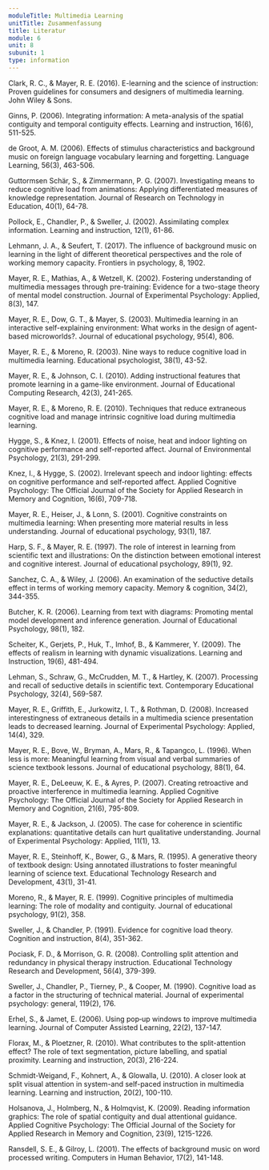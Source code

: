 ```yaml
---
moduleTitle: Multimedia Learning
unitTitle: Zusammenfassung
title: Literatur
module: 6
unit: 8
subunit: 1
type: information
---
```



Clark, R. C., & Mayer, R. E. (2016). E-learning and the science of instruction: Proven guidelines for consumers and designers of multimedia learning. John Wiley & Sons.


Ginns, P. (2006). Integrating information: A meta-analysis of the spatial contiguity and temporal contiguity effects. Learning and instruction, 16(6), 511-525.

de Groot, A. M. (2006). Effects of stimulus characteristics and background music on foreign language vocabulary learning and forgetting. Language Learning, 56(3), 463-506.


Guttormsen Schär, S., & Zimmermann, P. G. (2007). Investigating means to reduce cognitive load from animations: Applying differentiated measures of knowledge representation. Journal of Research on Technology in Education, 40(1), 64-78.

Pollock, E., Chandler, P., & Sweller, J. (2002). Assimilating complex information. Learning and instruction, 12(1), 61-86.

Lehmann, J. A., & Seufert, T. (2017). The influence of background music on learning in the light of different theoretical perspectives and the role of working memory capacity. Frontiers in psychology, 8, 1902.

Mayer, R. E., Mathias, A., & Wetzell, K. (2002). Fostering understanding of multimedia messages through pre-training: Evidence for a two-stage theory of mental model construction. Journal of Experimental Psychology: Applied, 8(3), 147.

Mayer, R. E., Dow, G. T., & Mayer, S. (2003). Multimedia learning in an interactive self-explaining environment: What works in the design of agent-based microworlds?. Journal of educational psychology, 95(4), 806.

Mayer, R. E., & Moreno, R. (2003). Nine ways to reduce cognitive load in multimedia learning. Educational psychologist, 38(1), 43-52.

Mayer, R. E., & Johnson, C. I. (2010). Adding instructional features that promote learning in a game-like environment. Journal of Educational Computing Research, 42(3), 241-265.

Mayer, R. E., & Moreno, R. E. (2010). Techniques that reduce extraneous cognitive load and manage intrinsic cognitive load during multimedia learning.

Hygge, S., & Knez, I. (2001). Effects of noise, heat and indoor lighting on cognitive performance and self-reported affect. Journal of Environmental Psychology, 21(3), 291-299.

Knez, I., & Hygge, S. (2002). Irrelevant speech and indoor lighting: effects on cognitive performance and self‐reported affect. Applied Cognitive Psychology: The Official Journal of the Society for Applied Research in Memory and Cognition, 16(6), 709-718.



Mayer, R. E., Heiser, J., & Lonn, S. (2001). Cognitive constraints on multimedia learning: When presenting more material results in less understanding. Journal of educational psychology, 93(1), 187.

Harp, S. F., & Mayer, R. E. (1997). The role of interest in learning from scientific text and illustrations: On the distinction between emotional interest and cognitive interest. Journal of educational psychology, 89(1), 92.

Sanchez, C. A., & Wiley, J. (2006). An examination of the seductive details effect in terms of working memory capacity. Memory & cognition, 34(2), 344-355.

Butcher, K. R. (2006). Learning from text with diagrams: Promoting mental model development and inference generation. Journal of Educational Psychology, 98(1), 182.

Scheiter, K., Gerjets, P., Huk, T., Imhof, B., & Kammerer, Y. (2009). The effects of realism in learning with dynamic visualizations. Learning and Instruction, 19(6), 481-494.

Lehman, S., Schraw, G., McCrudden, M. T., & Hartley, K. (2007). Processing and recall of seductive details in scientific text. Contemporary Educational Psychology, 32(4), 569-587.

Mayer, R. E., Griffith, E., Jurkowitz, I. T., & Rothman, D. (2008). Increased interestingness of extraneous details in a multimedia science presentation leads to decreased learning. Journal of Experimental Psychology: Applied, 14(4), 329.

Mayer, R. E., Bove, W., Bryman, A., Mars, R., & Tapangco, L. (1996). When less is more: Meaningful learning from visual and verbal summaries of science textbook lessons. Journal of educational psychology, 88(1), 64.

Mayer, R. E., DeLeeuw, K. E., & Ayres, P. (2007). Creating retroactive and proactive interference in multimedia learning. Applied Cognitive Psychology: The Official Journal of the Society for Applied Research in Memory and Cognition, 21(6), 795-809.

Mayer, R. E., & Jackson, J. (2005). The case for coherence in scientific explanations: quantitative details can hurt qualitative understanding. Journal of Experimental Psychology: Applied, 11(1), 13.

Mayer, R. E., Steinhoff, K., Bower, G., & Mars, R. (1995). A generative theory of textbook design: Using annotated illustrations to foster meaningful learning of science text. Educational Technology Research and Development, 43(1), 31-41.

Moreno, R., & Mayer, R. E. (1999). Cognitive principles of multimedia learning: The role of modality and contiguity. Journal of educational psychology, 91(2), 358.

Sweller, J., & Chandler, P. (1991). Evidence for cognitive load theory. Cognition and instruction, 8(4), 351-362.

Pociask, F. D., & Morrison, G. R. (2008). Controlling split attention and redundancy in physical therapy instruction. Educational Technology Research and Development, 56(4), 379-399.

Sweller, J., Chandler, P., Tierney, P., & Cooper, M. (1990). Cognitive load as a factor in the structuring of technical material. Journal of experimental psychology: general, 119(2), 176.

Erhel, S., & Jamet, E. (2006). Using pop‐up windows to improve multimedia learning. Journal of Computer Assisted Learning, 22(2), 137-147.

Florax, M., & Ploetzner, R. (2010). What contributes to the split-attention effect? The role of text segmentation, picture labelling, and spatial proximity. Learning and instruction, 20(3), 216-224.

Schmidt-Weigand, F., Kohnert, A., & Glowalla, U. (2010). A closer look at split visual attention in system-and self-paced instruction in multimedia learning. Learning and instruction, 20(2), 100-110.

Holsanova, J., Holmberg, N., & Holmqvist, K. (2009). Reading information graphics: The role of spatial contiguity and dual attentional guidance. Applied Cognitive Psychology: The Official Journal of the Society for Applied Research in Memory and Cognition, 23(9), 1215-1226.

Ransdell, S. E., & Gilroy, L. (2001). The effects of background music on word processed writing. Computers in Human Behavior, 17(2), 141-148.